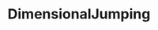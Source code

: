 ---
title: DimensionalJumping
crosslinks:
- Oneirosophy
- Glitch_in_the_Matrix
- MandelaEffect
- lawofattraction
- fived
- occult
- deadchildren
- DimensionalJumping2
- LucidDreaming
- Retconned
- weirdway
- DMT
- Salvia
- holofractal
- conspiracy
- sounding
- todayilearned
- Cogsuite
- nosleep
- thecatdimension
---